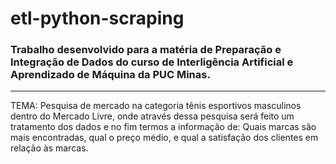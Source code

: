 ﻿# etl-python-scraping

### Trabalho desenvolvido para a matéria de Preparação e Integração de Dados do curso de Interligência Artificial e Aprendizado de Máquina da PUC Minas.

__________________________________________________________________________________________________________________________________________________________________________________________________________________

TEMA: Pesquisa de mercado na categoria tênis esportivos masculinos dentro do Mercado Livre, onde através dessa pesquisa será feito um tratamento dos dados e no fim termos a informação de: Quais marcas são mais encontradas, qual o preço médio, e qual a satisfação dos clientes em relação às marcas.
